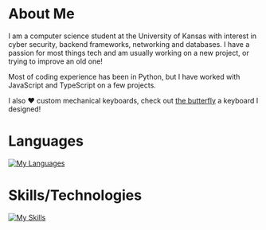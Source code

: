 # About Me
I am a computer science student at the University of Kansas with interest in cyber security, backend frameworks, networking and databases. I have a passion for most things tech and am usually working on a new project, or trying to improve an old one!

Most of coding experience has been in Python, but I have worked with JavaScript and TypeScript on a few projects.

I also :heart: custom mechanical keyboards, check out [the butterfly](https://github.com/aaatipamula/butterfly) a keyboard I designed!

# Languages

[![My Languages](https://skillicons.dev/icons?i=py,js,ts,bash,html,css)](https://skillicons.dev)

# Skills/Technologies

[![My Skills](https://skillicons.dev/icons?i=linux,docker,mysql,sqlite,nodejs,express,deno,cloudflare,graphql,tailwind,vim)](https://skillicons.dev)

